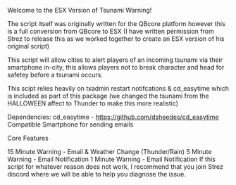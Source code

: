 Welcome to the ESX Version of Tsunami Warning!

The script itself was originally written for the QBcore platform however this is a full conversion from QBcore to ESX (I have written permission from Strez to release this as we worked together to create an ESX version of his original script)

This script will allow cities to alert players of an incoming tsunami via their smartphone in-city, this allows players not to break character and head for safetey before a tsunami occurs.

This scipt relies heavily on txadmin restart notifcations & cd_easytime which is included as part of this package (we changed the tsunami from the HALLOWEEN affect to Thunder to make this more realistic)

Dependencies:
cd_easytime - https://github.com/dsheedes/cd_easytime
Compatible Smartphone for sending emails

Core Features

15 Minute Warning - Email & Weather Change (Thunder/Rain)
5 Minute Warning - Email Notification
1 Minute Warning - Email Notification
If this script for whatever reason does not work, I recommend that you join Strez discord where we will be able to help you diagnose the issue.
